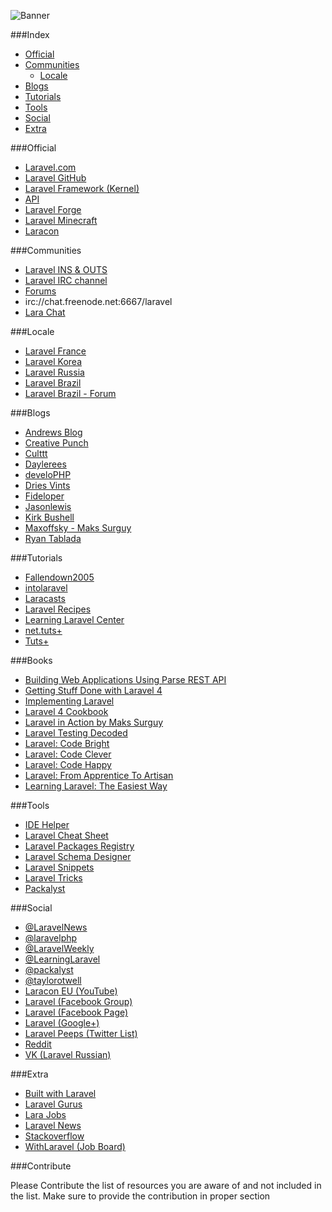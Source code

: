 ![Banner](http://i.imgur.com/k0G6tMM.png)

###Index
* [Official](#official)
* [Communities](#communities)
	* [Locale](#locale) 	
* [Blogs](#blogs)
* [Tutorials](#tutorials)
* [Tools](#tools)
* [Social](#social)
* [Extra](#extra)

###Official
* [Laravel.com](http://laravel.com/)
* [Laravel GitHub](https://github.com/laravel/laravel) 
* [Laravel Framework (Kernel)](https://github.com/laravel/framework)
* [API](http://laravel.com/api/)
* [Laravel Forge](https://forge.laravel.com)
* [Laravel Minecraft](http://minecraft.laravel.com)
* [Laracon](https://conference.laravel.com/)

###Communities
* [Laravel INS & OUTS](http://laravel.io/)
* [Laravel IRC channel](http://laravel.io/irc)
* [Forums](http://laravel.io/forum)
* irc://chat.freenode.net:6667/laravel
* [Lara Chat](http://larachat.co/)

###Locale
* [Laravel France](http://laravel.fr)
* [Laravel Korea](http://laravel-korea.org/)
* [Laravel Russia](http://laravel.ru)
* [Laravel Brazil](http://laravel.com.br)
* [Laravel Brazil - Forum](http://duvidas.laravel.com.br/forum)

###Blogs
* [Andrews Blog](http://blog.kongnir.com)
* [Creative Punch](http://creative-punch.net/articles/php-articles/laravel-tutorials/)
* [Culttt](http://culttt.com)
* [Daylerees](http://daylerees.com/)
* [develoPHP](http://www.develophp.org/)
* [Dries Vints](http://driesvints.com/)
* [Fideloper](http://fideloper.com/tag/laravel)
* [Jasonlewis](http://jasonlewis.me)
* [Kirk Bushell](http://kirkbushell.me/categories/laravel/)
* [Maxoffsky - Maks Surguy](http://maxoffsky.com/category/code-blog/)
* [Ryan Tablada](http://ryantablada.com/tag/Laravel)

###Tutorials
* [Fallendown2005](https://www.youtube.com/user/fallendown2005)
* [intolaravel](http://www.intolaravel.com/)
* [Laracasts](https://laracasts.com/)
* [Laravel Recipes](http://laravel-recipes.com/)
* [Learning Laravel Center](http://www.learninglaravel.net)
* [net.tuts+](https://tutsplus.com/?s=laravel&post_type=all)
* [Tuts+](https://tutsplus.com/?s=laravel&post_type=all)

###Books
* [Building Web Applications Using Parse REST API](https://leanpub.com/building-web-applications-using-parse-rest-api)
* [Getting Stuff Done with Laravel 4](https://leanpub.com/gettingstuffdonelaravel)
* [Implementing Laravel](https://leanpub.com/implementinglaravel)
* [Laravel 4 Cookbook](https://leanpub.com/laravel4cookbook)
* [Laravel in Action by Maks Surguy](http://www.manning.com/surguy/)
* [Laravel Testing Decoded](https://leanpub.com/laravel-testing-decoded)
* [Laravel: Code Bright](https://leanpub.com/codebright)
* [Laravel: Code Clever](https://leanpub.com/codeclever)
* [Laravel: Code Happy](https://leanpub.com/codehappy)
* [Laravel: From Apprentice To Artisan](https://leanpub.com/laravel)
* [Learning Laravel: The Easiest Way](https://leanpub.com/learninglaravel)

###Tools
* [IDE Helper](https://github.com/barryvdh/laravel-ide-helper)
* [Laravel Cheat Sheet](http://cheats.laravel.com)
* [Laravel Packages Registry](http://registry.autopergamene.eu/)
* [Laravel Schema Designer](http://laravelsd.com/)
* [Laravel Snippets](http://laravelsnippets.com/)
* [Laravel Tricks](http://www.laravel-tricks.com/)
* [Packalyst](http://packalyst.com)

###Social
* [@LaravelNews](https://twitter.com/laravelnews)
* [@laravelphp](https://twitter.com/laravelphp)
* [@LaravelWeekly](https://twitter.com/LaravelWeekly)
* [@LearningLaravel](https://twitter.com/LearningLaravel)
* [@packalyst](https://twitter.com/packalyst)
* [@taylorotwell](https://twitter.com/taylorotwell)
* [Laracon EU (YouTube)](http://www.youtube.com/channel/UCb9XEo_1SDNR8Ucpbktrg5A)
* [Laravel (Facebook Group)](https://www.facebook.com/groups/LaravelCommunity)
* [Laravel (Facebook Page)](https://www.facebook.com/LaravelCommunity)
* [Laravel (Google+)](https://plus.google.com/u/0/communities/106838454910116161868)
* [Laravel Peeps (Twitter List)](https://twitter.com/jeffrey_way/laravel-peeps/members)
* [Reddit](http://www.reddit.com/r/laravel/)
* [VK (Laravel Russian)](http://vk.com/laravel_rus)

###Extra
* [Built with Laravel](http://builtwithlaravel.com)
* [Laravel Gurus](http://laravelgurus.com)
* [Lara Jobs](https://larajobs.com)
* [Laravel News](http://laravel-news.com)
* [Stackoverflow](http://stackoverflow.com/questions/tagged/laravel)
* [WithLaravel (Job Board)](http://withlaravel.com)

###Contribute

Please Contribute the list of resources you are aware of and not included in the list. Make sure to provide the contribution in proper section
